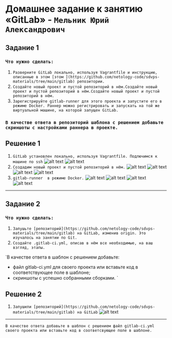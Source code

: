 # Домашнее задание к занятию «GitLab» - `Мельник Юрий Александрович`


## Задание 1

### `Что нужно сделать:`

1. `Разверните GitLab локально, используя Vagrantfile и инструкцию, описанные в этом [этом ](https://github.com/netology-code/sdvps-materials/tree/main/gitlab) репозитории.`
2. `Создайте новый проект и пустой репозиторий в нём.Создайте новый проект и пустой репозиторий в нём.Создайте новый проект и пустой репозиторий в нём.`
3. `Зарегистрируйте gitlab-runner для этого проекта и запустите его в режиме Docker. Раннер можно регистрировать и запускать на той же виртуальной машине, на которой запущен GitLab.`

### `В качестве ответа в репозиторий шаблона с решением добавьте скриншоты с настройками раннера в проекте.`

## Решение 1
1. `GitLab установлен локально, используя Vagrantfile. Подлючимся к машине по ssh`
![alt text](https://github.com/ysatii/gitlab-hw/blob/gitlab/img1/image1_1.jpg)
![alt text](https://github.com/ysatii/gitlab-hw/blob/gitlab/img1/image1_2.jpg)
2. `Создадим новый проект и пустой репозиторий в нём.`
![alt text](https://github.com/ysatii/gitlab-hw/blob/gitlab/img1/image1_2_1.jpg)
![alt text](https://github.com/ysatii/gitlab-hw/blob/gitlab/img1/image1_2_2.jpg)
![alt text](https://github.com/ysatii/gitlab-hw/blob/gitlab/img1/image1_2_3.jpg)
![alt text](https://github.com/ysatii/gitlab-hw/blob/gitlab/img1/image1_2_4.jpg)
3. `gitlab-runner  в режиме Docker.`
![alt text](https://github.com/ysatii/gitlab-hw/blob/gitlab/img1/image1_3_1.jpg)
![alt text](https://github.com/ysatii/gitlab-hw/blob/gitlab/img1/image1_3_2.jpg)
![alt text](https://github.com/ysatii/gitlab-hw/blob/gitlab/img1/image1_3_3.jpg)
![alt text](https://github.com/ysatii/gitlab-hw/blob/gitlab/img1/image1_3_4.jpg)
---

## Задание 2

### `Что нужно сделать:`

1. `Запушьте [репозиторий](https://github.com/netology-code/sdvps-materials/tree/main/gitlab) на GitLab, изменив origin. Это изучалось на занятии по Git.`
2. `Создайте .gitlab-ci.yml, описав в нём все необходимые, на ваш взгляд, этапы.`



`В качестве ответа в шаблон с решением добавьте:

   - файл gitlab-ci.yml для своего проекта или вставьте код в соответствующее поле в шаблоне;
   - скриншоты с успешно собранными сборками.
`

## Решение 2
1. `Запушили [репозиторий](https://github.com/netology-code/sdvps-materials/tree/main/gitlab) на GitLab`
![alt text](https://github.com/ysatii/gitlab-hw/blob/gitlab/img1/image2_1_1.jpg)





---


`В качестве ответа добавьте в шаблон с решением файл gitlab-ci.yml своего проекта или вставьте код в соответсвующее поле в шаблоне.`

